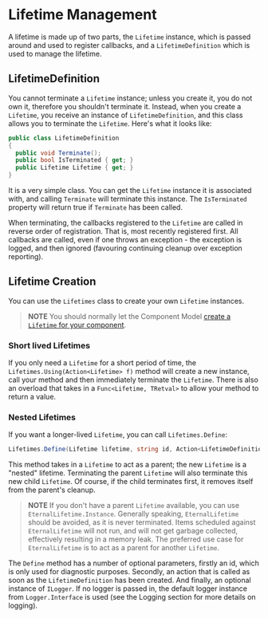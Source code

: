 ---
---

# Lifetime Management

A lifetime is made up of two parts, the `Lifetime` instance, which is passed around and used to register callbacks, and a `LifetimeDefinition` which is used to manage the lifetime.

## LifetimeDefinition

You cannot terminate a `Lifetime` instance; unless you create it, you do not own it, therefore you shouldn't terminate it. Instead, when you create a `Lifetime`, you receive an instance of `LifetimeDefinition`, and this class allows you to terminate the `Lifetime`. Here's what it looks like:

```csharp
public class LifetimeDefinition
{
  public void Terminate();
  public bool IsTerminated { get; }
  public Lifetime Lifetime { get; }
}
```

It is a very simple class. You can get the `Lifetime` instance it is associated with, and calling `Terminate` will terminate this instance. The `IsTerminated` property will return true if `Terminate` has been called.

When terminating, the callbacks registered to the `Lifetime` are called in reverse order of registration. That is, most recently registered first. All callbacks are called, even if one throws an exception - the exception is logged, and then ignored (favouring continuing cleanup over exception reporting).

## Lifetime Creation

You can use the `Lifetimes` class to create your own `Lifetime` instances.

> **NOTE** You should normally let the Component Model [create a `Lifetime` for your component](ComponentModel.md).

### Short lived Lifetimes

If you only need a `Lifetime` for a short period of time, the `Lifetimes.Using(Action<Lifetime> f)` method will create a new instance, call your method and then immediately terminate the `Lifetime`. There is also an overload that takes in a `Func<Lifetime, TRetval>` to allow your method to return a value.

### Nested Lifetimes

If you want a longer-lived `Lifetime`, you can call `Lifetimes.Define`:

```csharp
Lifetimes.Define(Lifetime lifetime, string id, Action<LifetimeDefinition, Lifetime> action, ILogger logger);
```

This method takes in a `Lifetime` to act as a parent; the new `Lifetime` is a "nested" lifetime. Terminating the parent `Lifetime` will also terminate this new child `Lifetime`. Of course, if the child terminates first, it removes itself from the parent's cleanup.

> **NOTE** If you don't have a parent `Lifetime` available, you can use `EternalLifetime.Instance`. Generally speaking, `EternalLifetime` should be avoided, as it is never terminated. Items scheduled against `EternalLifetime` will not run, and will not get garbage collected, effectively resulting in a memory leak. The preferred use case for `EternalLifetime` is to act as a parent for another `Lifetime`.

The `Define` method has a number of optional parameters, firstly an id, which is only used for diagnostic purposes. Secondly, an action that is called as soon as the `LifetimeDefinition` has been created. And finally, an optional instance of `ILogger`. If no logger is passed in, the default logger instance from `Logger.Interface` is used (see the Logging section for more details on logging).

